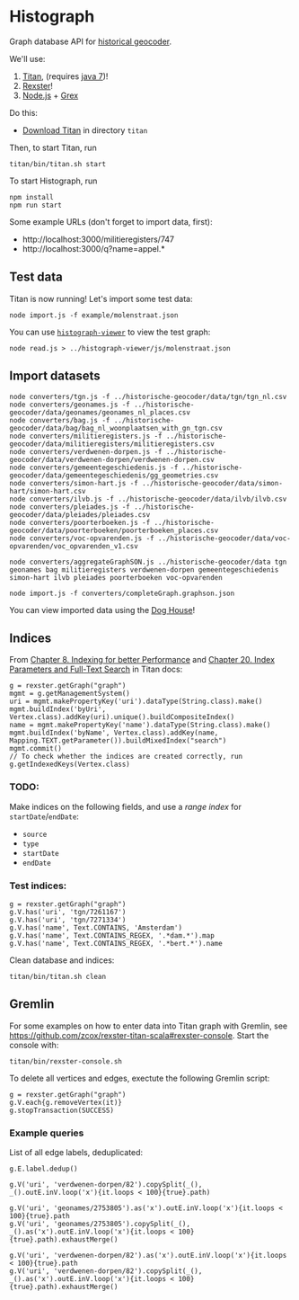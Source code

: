 # Histograph

Graph database API for [historical geocoder](https://github.com/erfgoed-en-locatie/historische-geocoder/).

We'll use:

1. [Titan](http://thinkaurelius.github.io/titan/), (requires [java 7](http://openjdk.java.net/install/))!
2. [Rexster](https://github.com/thinkaurelius/titan/wiki/Rexster-Graph-Server)!
3. [Node.js](http://nodejs.org/download/) + [Grex](https://github.com/jbmusso/grex)

Do this:

- [Download Titan](https://github.com/thinkaurelius/titan/wiki/Downloads) in directory `titan`

Then, to start Titan, run

    titan/bin/titan.sh start

To start Histograph, run

    npm install
    npm run start

Some example URLs (don't forget to import data, first):

- http://localhost:3000/militieregisters/747
- http://localhost:3000/q?name=appel.*

## Test data

Titan is now running! Let's import some test data:

    node import.js -f example/molenstraat.json

You can use [`histograph-viewer`](https://github.com/erfgoed-en-locatie/histograph-viewer/) to view the test graph:

    node read.js > ../histograph-viewer/js/molenstraat.json

## Import datasets

    node converters/tgn.js -f ../historische-geocoder/data/tgn/tgn_nl.csv
    node converters/geonames.js -f ../historische-geocoder/data/geonames/geonames_nl_places.csv
    node converters/bag.js -f ../historische-geocoder/data/bag/bag_nl_woonplaatsen_with_gn_tgn.csv
    node converters/militieregisters.js -f ../historische-geocoder/data/militieregisters/militieregisters.csv
    node converters/verdwenen-dorpen.js -f ../historische-geocoder/data/verdwenen-dorpen/verdwenen-dorpen.csv
    node converters/gemeentegeschiedenis.js -f ../historische-geocoder/data/gemeentegeschiedenis/gg_geometries.csv
    node converters/simon-hart.js -f ../historische-geocoder/data/simon-hart/simon-hart.csv
    node converters/ilvb.js -f ../historische-geocoder/data/ilvb/ilvb.csv
    node converters/pleiades.js -f ../historische-geocoder/data/pleiades/pleiades.csv
    node converters/poorterboeken.js -f ../historische-geocoder/data/poorterboeken/poorterboeken_places.csv
    node converters/voc-opvarenden.js -f ../historische-geocoder/data/voc-opvarenden/voc_opvarenden_v1.csv
    
    node converters/aggregateGraphSON.js ../historische-geocoder/data tgn geonames bag militieregisters verdwenen-dorpen gemeentegeschiedenis simon-hart ilvb pleiades poorterboeken voc-opvarenden

    node import.js -f converters/completeGraph.graphson.json

You can view imported data using the [Dog House](http://localhost:8182/doghouse/main/graph/graph)!

## Indices

From [Chapter 8. Indexing for better Performance](http://s3.thinkaurelius.com/docs/titan/current/indexes.html) and [Chapter 20. Index Parameters and Full-Text Search](http://s3.thinkaurelius.com/docs/titan/current/index-parameters.html#_string_search) in Titan docs:

    g = rexster.getGraph("graph")
    mgmt = g.getManagementSystem()
    uri = mgmt.makePropertyKey('uri').dataType(String.class).make()
    mgmt.buildIndex('byUri', Vertex.class).addKey(uri).unique().buildCompositeIndex()
    name = mgmt.makePropertyKey('name').dataType(String.class).make()
    mgmt.buildIndex('byName', Vertex.class).addKey(name, Mapping.TEXT.getParameter()).buildMixedIndex("search")
    mgmt.commit()
    // To check whether the indices are created correctly, run
    g.getIndexedKeys(Vertex.class)

### TODO:

Make indices on the following fields, and use a _range index_ for `startDate`/`endDate`:

- `source`
- `type`
- `startDate`
- `endDate`

### Test indices:

    g = rexster.getGraph("graph")
    g.V.has('uri', 'tgn/7261167')
    g.V.has('uri', 'tgn/7271334')
    g.V.has('name', Text.CONTAINS, 'Amsterdam')
    g.V.has('name', Text.CONTAINS_REGEX, '.*dam.*').map
    g.V.has('name', Text.CONTAINS_REGEX, '.*bert.*').name

Clean database and indices:

    titan/bin/titan.sh clean

## Gremlin

For some examples on how to enter data into Titan graph with Gremlin, see https://github.com/zcox/rexster-titan-scala#rexster-console. Start the console with:

    titan/bin/rexster-console.sh

To delete all vertices and edges, exectute the following Gremlin script:

    g = rexster.getGraph("graph")
    g.V.each{g.removeVertex(it)}
    g.stopTransaction(SUCCESS)

### Example queries

List of all edge labels, deduplicated:

    g.E.label.dedup()

    g.V('uri', 'verdwenen-dorpen/82').copySplit(_(), _().outE.inV.loop('x'){it.loops < 100}{true}.path)

    g.V('uri', 'geonames/2753805').as('x').outE.inV.loop('x'){it.loops < 100}{true}.path
    g.V('uri', 'geonames/2753805').copySplit(_(), _().as('x').outE.inV.loop('x'){it.loops < 100}{true}.path).exhaustMerge()

    g.V('uri', 'verdwenen-dorpen/82').as('x').outE.inV.loop('x'){it.loops < 100}{true}.path
    g.V('uri', 'verdwenen-dorpen/82').copySplit(_(), _().as('x').outE.inV.loop('x'){it.loops < 100}{true}.path).exhaustMerge()

